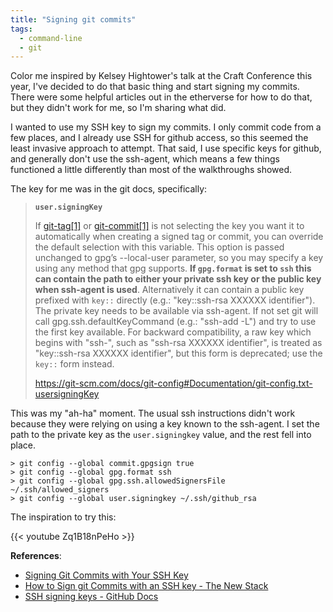 ```yaml
---
title: "Signing git commits"
tags:
  - command-line
  - git
---
```

Color me inspired by Kelsey Hightower's talk at the Craft Conference this year, I've decided to do that basic thing and start signing my commits. There were some helpful articles out in the etherverse for how to do that, but they didn't work for me, so I'm sharing what did.

I wanted to use my SSH key to sign my commits. I only commit code from a few places, and I already use SSH for github access, so this seemed the least invasive approach to attempt. That said, I use specific keys for github, and generally don't use the ssh-agent, which means a few things functioned a little differently than most of the walkthroughs showed.

<!--more-->

The key for me was in the git docs, specifically: 

> **`user.signingKey`**
> 
> If [git-tag[1]](https://git-scm.com/docs/git-tag) or [git-commit[1]](https://git-scm.com/docs/git-commit) is not selecting the key you want it to automatically when creating a signed tag or commit, you can override the default selection with this variable. This option is passed unchanged to gpg’s --local-user parameter, so you may specify a key using any method that gpg supports. **If `gpg.format` is set to `ssh` this can contain the path to either your private ssh key or the public key when ssh-agent is used**. Alternatively it can contain a public key prefixed with `key::` directly (e.g.: "key::ssh-rsa XXXXXX identifier"). The private key needs to be available via ssh-agent. If not set git will call gpg.ssh.defaultKeyCommand (e.g.: "ssh-add -L") and try to use the first key available. For backward compatibility, a raw key which begins with "ssh-", such as "ssh-rsa XXXXXX identifier", is treated as "key::ssh-rsa XXXXXX identifier", but this form is deprecated; use the `key::` form instead.
> 
> https://git-scm.com/docs/git-config#Documentation/git-config.txt-usersigningKey

This was my "ah-ha" moment. 
The usual ssh instructions didn't work because they were relying on using a key known to the ssh-agent. 
I set the path to the private key as the `user.signingkey` value, and the rest fell into place.

```shell
> git config --global commit.gpgsign true
> git config --global gpg.format ssh
> git config --global gpg.ssh.allowedSignersFile ~/.ssh/allowed_signers
> git config --global user.signingkey ~/.ssh/github_rsa
```

The inspiration to try this:

{{< youtube Zq1B18nPeHo >}}

**References**:
- [Signing Git Commits with Your SSH Key](https://calebhearth.com/sign-git-with-ssh)
- [How to Sign git Commits with an SSH key - The New Stack](https://thenewstack.io/how-to-sign-git-commits-with-an-ssh-key/)
- [SSH signing keys - GitHub Docs](https://docs.github.com/en/rest/users/ssh-signing-keys)